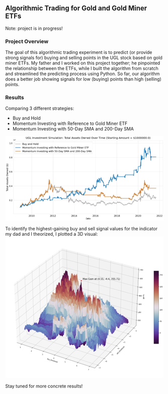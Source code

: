 ## Algorithmic Trading for Gold and Gold Miner ETFs

Note: project is in progress!

### Project Overview
The goal of this algorithmic trading experiment is to predict (or provide strong signals for) buying and selling points in the UGL stock based on gold miner ETFs. My father and I worked on this project together; he pinpointed the relationship between the ETFs, while I built the algorithm from scratch and streamlined the predicting process using Python. So far, our algorithm does a better job showing signals for low (buying) points than high (selling) points.

### Results

Comparing 3 different strategies:
- Buy and Hold
- Momentum Investing with Reference to Gold Miner ETF
- Momentum Investing with 50-Day SMA and 200-Day SMA
<img src="images/Total Assets Owned Over Time v2.png?raw=true"/>

To identify the highest-gaining buy and sell signal values for the indicator my dad and I theorized, I plotted a 3D visual:
<img src="images/Strategy Involving GDX buy and sell thresholds.png?raw=true"/>

Stay tuned for more concrete results!
